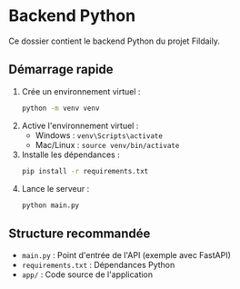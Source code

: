 # Backend Python

Ce dossier contient le backend Python du projet Fildaily.

## Démarrage rapide

1. Crée un environnement virtuel :
   ```bash
   python -m venv venv
   ```
2. Active l'environnement virtuel :
   - Windows : `venv\Scripts\activate`
   - Mac/Linux : `source venv/bin/activate`
3. Installe les dépendances :
   ```bash
   pip install -r requirements.txt
   ```
4. Lance le serveur :
   ```bash
   python main.py
   ```

## Structure recommandée
- `main.py` : Point d'entrée de l'API (exemple avec FastAPI)
- `requirements.txt` : Dépendances Python
- `app/` : Code source de l'application 